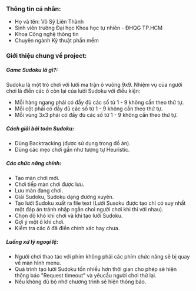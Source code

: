 ### Thông tin cá nhân:
- Họ và tên: Võ Sỹ Liên Thành
- Sinh viên trường Đại học Khoa học tự nhiên - ĐHQG TP.HCM
- Khoa Công nghệ thông tin
- Chuyên ngành Kỹ thuật phần mềm

### Giới thiệu chung về project:

##### Game Sudoku là gì?:
Sudoku là một trò chơi với lưới ma trận ô vuông 9x9.
Nhiệm vụ của người chơi là điền các ô còn lại của lưới Sudoku với điều kiện:
- Mỗi hàng ngang phải có đầy đủ các số từ 1 - 9 không cần theo thứ tự.
- Mỗi cột phải có đầy đủ các số từ 1 - 9 không cần theo thứ tự.
- Mỗi vùng 3x3 phải có đầy đủ các số từ 1 - 9 không cần theo thứ tự.

##### Cách giải bài toán Sudoku:
- Dùng Backtracking (được sử dụng trong đồ án).
- Dùng các mẹo chơi gần như tượng tự Heuristic.

##### Các chức năng chính:
- Tạo màn chơi mới.
- Chơi tiếp màn chơi được lưu.
- Lưu màn đang chơi.
- Giải Sudoku, Sudoku dạng đường xuyên.
- Tạo lưới Sudoku xuất ra file text (Lưới Susoku được tạo chỉ có suy nhất một đáp án tránh nhập ngằn choi người chơi khi thi với nhau).
- Chọn độ khó khi chơi và khi tạo lưới Sudoku.
- Gợi ý một ô khi chơi.
- Kiểm tra các ô đã điền chính xác hay chưa.

##### Luồng xử lý ngoại lệ:
- Người chơi thao tác với phím không phải các phím chức năng sẽ bị quay về màn hình menu.
- Quá trình tạo lưới Sudoku tốn nhiều hơn thời gian cho phép sẽ hiện thông báo "Request timeout" và yêucầu người chơi thử lại.
- Nếu không đủ bộ nhớ chương trình sẽ hiện thông báo.
